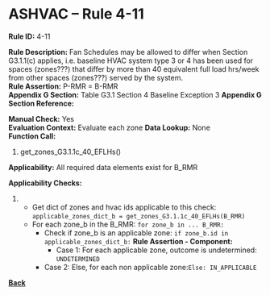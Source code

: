 # ASHVAC – Rule 4-11

**Rule ID:** 4-11
 
**Rule Description:** Fan Schedules may be allowed to differ when Section G3.1.1(c) applies, i.e. baseline HVAC system type 3 or 4 has been used for spaces (zones???) that differ by more than 40 equivalent full load hrs/week from other spaces (zones???) served by the system.  
**Rule Assertion:** P-RMR = B-RMR                                           
**Appendix G Section:** Table G3.1 Section 4 Baseline Exception 3
**Appendix G Section Reference:**  

**Manual Check:** Yes  
**Evaluation Context:** Evaluate each zone 
**Data Lookup:** None  
**Function Call:** 

1. get_zones_G3.1.1c_40_EFLHs()


**Applicability:** All required data elements exist for B_RMR  

**Applicability Checks:** 
1. - Get dict of zones and hvac ids applicable to this check: `applicable_zones_dict_b = get_zones_G3.1.1c_40_EFLHs(B_RMR)`
    - For each zone_b in the B_RMR: `for zone_b in ... B_RMR:`
        - Check if zone_b is an applicable zone: `if zone_b.id in applicable_zones_dict_b:`
            **Rule Assertion - Component:**
            - Case 1: For each applicable zone, outcome is undetermined: `UNDETERMINED`
        - Case 2: Else, for each non applicable zone:`Else: IN_APPLICABLE`


 **[Back](../_toc.md)**